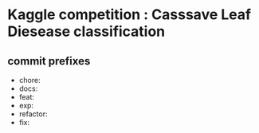 # Kaggle competition : Casssave Leaf Diesease classification

## commit prefixes
- chore:
- docs:
- feat: 
- exp:
- refactor:
- fix:


